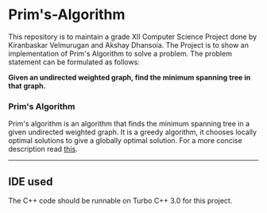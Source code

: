 # Prim's-Algorithm

This repository is to maintain a grade XII Computer Science Project done by Kiranbaskar Velmurugan and Akshay Dhansoia. The Project is to
show an implementation of Prim's Algorithm to solve a problem. The problem statement can be formulated as follows: 

**Given an undirected weighted graph, find the minimum spanning tree in that graph.**

### Prim's Algorithm 
  Prim's algorithm is an algorithm that finds the minimum spanning tree in a given undirected weighted graph. It is a greedy algorithm,
  it chooses locally optimal solutions to give a globally optimal solution. For a more concise description read [this](https://en.wikipedia.org/wiki/Prim%27s_algorithm).
  
<!--- Enter stuff above here; the thing below this is the footer --->
---
## IDE used
  The C++ code should be runnable on Turbo C++ 3.0 for this project.

